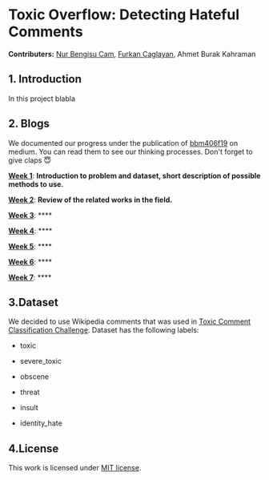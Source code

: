 # Toxic Overflow: Detecting Hateful Comments
__Contributers:__ [Nur Bengisu Cam](https://github.com/bengisucam "GitHub"), [Furkan Caglayan](https://github.com/furkancaglayan "GitHub"), Ahmet Burak Kahraman

## 1. Introduction
In this project blabla







## 2. Blogs
We documented our progress under the publication of [bbm406f19](https://medium.com/bbm406f19) on medium. You can read them to see our thinking processes. Don't forget to give claps :innocent:



[__Week 1__](https://medium.com/bbm406f19/week-1-detecting-potentially-hurtful-and-toxic-comments-5eb17de9e5d8): **Introduction to problem and dataset, short description of possible methods to use.**


[__Week 2__](https://medium.com/bbm406f19/week-2-toxic-overflow-detecting-hateful-comments-2c8ae2ef9ffe): **Review of the related works in the field.** 

[__Week 3__](https://medium.com/bbm406f19/week-3-toxic-overflow-detecting-hateful-comments-c29567234000): **** 

[__Week 4__](https://medium.com/bbm406f19/week-4-toxic-overflow-detecting-hateful-comments-fadcbd74a704): **** 

[__Week 5__](https://medium.com/bbm406f19/week-5-toxic-overflow-detecting-hateful-comments-96e201875d89): **** 

[__Week 6__](https://medium.com/bbm406f19/week-6-toxic-overflow-detecting-hateful-comments-777a855a9c01?): **** 

[__Week 7__](): **** 







## 3.Dataset
We decided to use Wikipedia comments that was used in [Toxic Comment Classification Challenge](https://www.kaggle.com/c/jigsaw-toxic-comment-classification-challenge/data). Dataset has the following labels:

- toxic

- severe_toxic

- obscene

- threat

- insult

- identity_hate








## 4.License
This work is licensed under [MIT license](https://github.com/furkancaglayan/Detecting-Potentially-Hurtful-and-Toxic-Comments/blob/master/LICENSE).
